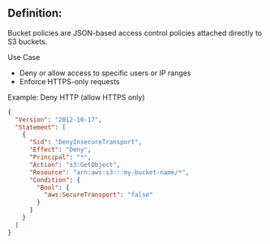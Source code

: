 ## Definition:
Bucket policies are JSON-based access control policies attached directly to S3 buckets.

Use Case
- Deny or allow access to specific users or IP ranges
- Enforce HTTPS-only requests

Example: Deny HTTP (allow HTTPS only)
```json
{
  "Version": "2012-10-17",
  "Statement": [
    {
      "Sid": "DenyInsecureTransport",
      "Effect": "Deny",
      "Principal": "*",
      "Action": "s3:GetObject",
      "Resource": "arn:aws:s3:::my-bucket-name/*",
      "Condition": {
        "Bool": {
          "aws:SecureTransport": "false"
        }
      }
    }
  ]
}
